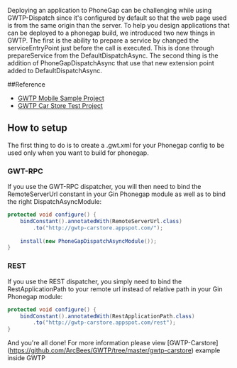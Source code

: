 Deploying an application to PhoneGap can be challenging while using GWTP-Dispatch since it's configured by default so that the web page used is from the same origin than the server. To help you design applications that can be deployed to a phonegap build, we introduced two new things in GWTP. The first is the ability to prepare a service by changed the serviceEntryPoint just before the call is executed. This is done through prepareService from the DefaultDispatchAsync. The second thing is the addition of PhoneGapDispatchAsync that use that new extension point added to DefaultDispatchAsync.

##Reference
* [GWTP Mobile Sample Project](https://github.com/ArcBees/GWTP-Samples/tree/master/gwtp-samples/gwtp-sample-mobile)
* [GWTP Car Store Test Project](https://github.com/ArcBees/GWTP/tree/master/gwtp-carstore)

## How to setup

The first thing to do is to create a .gwt.xml for your Phonegap config to be used only when you want to build for phonegap. 

### GWT-RPC
If you use the GWT-RPC dispatcher, you will then need to bind the RemoteServerUrl constant in your Gin Phonegap module as well as to bind the right DispatchAsyncModule:
```java
protected void configure() {
    bindConstant().annotatedWith(RemoteServerUrl.class)
        .to("http://gwtp-carstore.appspot.com/");
    
    install(new PhoneGapDispatchAsyncModule());
}
```

### REST
If you use the REST dispatcher, you simply need to bind the RestApplicationPath to your remote url instead of relative path in your Gin Phonegap module:
```java
protected void configure() {
    bindConstant().annotatedWith(RestApplicationPath.class)
        .to("http://gwtp-carstore.appspot.com/rest");
}
```

And you're all done! For more information please view [GWTP-Carstore] (https://github.com/ArcBees/GWTP/tree/master/gwtp-carstore) example inside GWTP